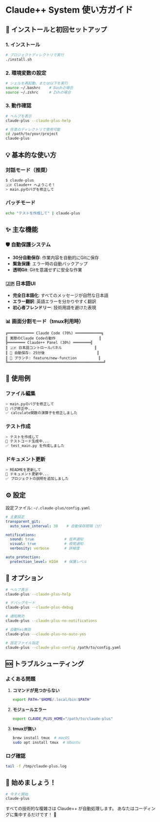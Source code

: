 # Claude++ System 使い方ガイド

## 🚀 インストールと初回セットアップ

### 1. インストール

```bash
# プロジェクトディレクトリで実行
./install.sh
```

### 2. 環境変数の設定

```bash
# シェルを再起動、または以下を実行
source ~/.bashrc    # Bashの場合
source ~/.zshrc     # Zshの場合
```

### 3. 動作確認

```bash
# ヘルプを表示
claude-plus --claude-plus-help

# 任意のディレクトリで使用可能
cd /path/to/your/project
claude-plus
```

## 💡 基本的な使い方

### 対話モード（推奨）

```bash
$ claude-plus
🇯🇵 Claude++ へようこそ！
> main.pyのバグを修正して
```

### バッチモード

```bash
echo "テストを作成して" | claude-plus
```

## ✨ 主な機能

### 🛡️ 自動保護システム
- **30分自動保存**: 作業内容を自動的にGitに保存
- **緊急保護**: エラー時の自動バックアップ
- **透明Git**: Gitを意識せずに安全な作業

### 🇯🇵 日本語UI
- **完全日本語化**: すべてのメッセージが自然な日本語
- **エラー翻訳**: 英語エラーを分かりやすく翻訳
- **初心者フレンドリー**: 技術用語を避けた表現

### 📊 画面分割モード（tmux利用時）
```
╔════════════ Claude Code (70%) ════════════╗
║ 実際のClaude Codeの動作                    ║
╠════════ Claude++ Panel (30%) ════════╣
║ 🇯🇵 日本語コントロールパネル               ║
║ 💾 自動保存: 25分後                        ║
║ 🌿 ブランチ: feature/new-function          ║
╚════════════════════════════════════════════╝
```

## 🎯 使用例

### ファイル編集
```bash
> main.pyのバグを修正して
🔧 バグ修正中...
✅ calculate関数の演算子を修正しました
```

### テスト作成
```bash
> テストを作成して
🧪 テストコード生成中...
✅ test_main.py を作成しました
```

### ドキュメント更新
```bash
> READMEを更新して
📄 ドキュメント更新中...
✅ プロジェクトの説明を追加しました
```

## ⚙️ 設定

設定ファイル: `~/.claude-plus/config.yaml`

```yaml
# 主要設定
transparent_git:
  auto_save_interval: 30    # 自動保存間隔（分）

notifications:
  sound: true              # 音声通知
  visual: true             # 視覚通知
  verbosity: verbose       # 詳細度

auto_protection:
  protection_level: HIGH   # 保護レベル
```

## 🔧 オプション

```bash
# ヘルプ表示
claude-plus --claude-plus-help

# デバッグモード
claude-plus --claude-plus-debug

# 通知無効
claude-plus --claude-plus-no-notifications

# 自動Yes無効
claude-plus --claude-plus-no-auto-yes

# 設定ファイル指定
claude-plus --claude-plus-config /path/to/config.yaml
```

## 🆘 トラブルシューティング

### よくある問題

1. **コマンドが見つからない**
   ```bash
   export PATH="$HOME/.local/bin:$PATH"
   ```

2. **モジュールエラー**
   ```bash
   export CLAUDE_PLUS_HOME="/path/to/claude-plus"
   ```

3. **tmuxが無い**
   ```bash
   brew install tmux  # macOS
   sudo apt install tmux  # Ubuntu
   ```

### ログ確認
```bash
tail -f /tmp/claude-plus.log
```

## 🎉 始めましょう！

```bash
# 今すぐ開始
claude-plus
```

すべての技術的な複雑さは Claude++ が自動処理します。
あなたはコーディングに集中するだけです！ 🚀